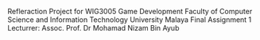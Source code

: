 Refleraction
Project for WIG3005 Game Development
Faculty of Computer Science and Information Technology
University Malaya
Final Assignment 1
Lecturrer: Assoc. Prof. Dr Mohamad Nizam Bin Ayub
